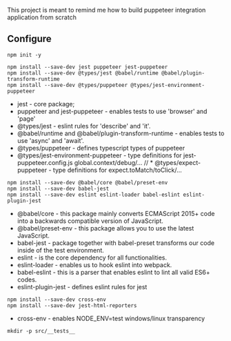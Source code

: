 This project is meant to remind me how to build puppeteer integration application from scratch

## Configure

```
npm init -y
```

```
npm install --save-dev jest puppeteer jest-puppeteer
npm install --save-dev @types/jest @babel/runtime @babel/plugin-transform-runtime
npm install --save-dev @types/puppeteer @types/jest-environment-puppeteer
```
* jest - core package;
* puppeteer and jest-puppeteer - enables tests to use 'browser' and 'page'
* @types/jest - eslint rules for 'describe' and 'it'.
* @babel/runtime and @babel/plugin-transform-runtime - enables tests to use 'async' and 'await'.
* @types/puppeteer - defines typescript types of puppeteer 
* @types/jest-environment-puppeteer - type definitions for jest-puppeteer.config.js global.context/debug/...
// * @types/expect-puppeteer - type definitions for expect.toMatch/toClick/...  

```
npm install --save-dev @babel/core @babel/preset-env
npm install --save-dev babel-jest
npm install --save-dev eslint eslint-loader babel-eslint eslint-plugin-jest
```
* @babel/core - this package mainly converts ECMAScript 2015+ code into a backwards compatible version of JavaScript.
* @babel/preset-env - this package allows you to use the latest JavaScript.
* babel-jest - package together with babel-preset transforms our code inside of the test environment.
* eslint - is the core dependency for all functionalities.
* eslint-loader - enables us to hook eslint into webpack.
* babel-eslint - this is a parser that enables eslint to lint all valid ES6+ codes.
* eslint-plugin-jest - defines eslint rules for jest

```
npm install --save-dev cross-env
npm install --save-dev jest-html-reporters 
```
* cross-env - enables NODE_ENV=test windows/linux transparency 

```
mkdir -p src/__tests__
```
